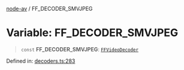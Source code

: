 [node-av](../globals.md) / FF\_DECODER\_SMVJPEG

# Variable: FF\_DECODER\_SMVJPEG

> `const` **FF\_DECODER\_SMVJPEG**: [`FFVideoDecoder`](../type-aliases/FFVideoDecoder.md)

Defined in: [decoders.ts:283](https://github.com/seydx/av/blob/f8631fc881b394300b1479f511d55cf1c370a87f/src/constants/decoders.ts#L283)
